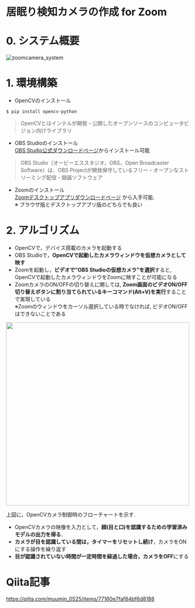 # 居眠り検知カメラの作成 for Zoom
# 0. システム概要
![zoomcamera_system](https://github.com/haradakaito/SleepDetectionCamera/assets/75819611/bdcb242a-b6f4-424d-9cf0-d7f09494bb5d)

# 1. 環境構築
- OpenCVのインストール
```
$ pip install opencv-python
```
> OpenCVとはインテルが開発・公開したオープンソースのコンピュータビジョン向けライブラリ

- OBS Studioのインストール  
[OBS Studio公式ダウンロードページ](https://obsproject.com/ja/download)からインストール可能
> OBS Studio（オービーエススタジオ，OBS，Open Broadcaster Software）は、OBS Projectが開発保守しているフリー・オープンなストリーミング配信・録画ソフトウェア
- Zoomのインストール  
[Zoomデスクトップアプリダウンロードページ](https://zoom.us/download#client_4meeting) から入手可能.  
※ ブラウザ版とデスクトップアプリ版のどちらでも良い

# 2. アルゴリズム
- OpenCVで，デバイス搭載のカメラを起動する
- OBS Studioで，**OpenCVで起動したカメラウィンドウを仮想カメラとして映す**
- Zoomを起動し，**ビデオで"OBS Studioの仮想カメラ"を選択**すると, OpenCVで起動したカメラウィンドウをZoomに映すことが可能になる
- ZoomカメラのON/OFFの切り替えに関しては, **Zoom画面のビデオON/OFF切り替えボタンに割り当てられているキーコマンド(Alt+V)を実行**することで実現している  
※Zoomのウィンドウをカーソル選択している時でなければ, ビデオON/OFFはできないことである

<img width=500 src=https://github.com/haradakaito/SleepDetectionCamera/assets/75819611/30b25d30-e699-4491-871f-5ffcd4ef2bed>

上図に，OpenCVカメラ制御時のフローチャートを示す. 
- OpenCVカメラの映像を入力として，**顔(目と口)を認識するための学習済みモデルの出力を得る**．
- **カメラが目を認識している間は，タイマーをリセットし続け**，カメラをONにする操作を繰り返す
- **目が認識されていない時間が一定時間を経過した場合，カメラをOFF**にする

# Qiita記事
https://qiita.com/muumin_0525/items/77160e7faf84bf6d8188
